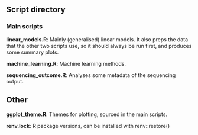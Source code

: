 ## Script directory
### Main scripts
**linear_models.R**: Mainly (generalised) linear models. It also preps the data that the other two scripts use, so it should always be run first, and produces some summary plots.

**machine_learning.R**: Machine learning methods.

**sequencing_outcome.R**: Analyses some metadata of the sequencing output.

## Other
**ggplot_theme.R**: Themes for plotting, sourced in the main scripts.

**renv.lock**: R package versions, can be installed with renv::restore()

